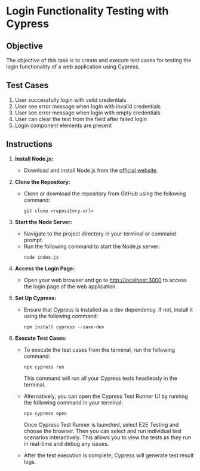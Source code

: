 # Login Functionality Testing with Cypress

## Objective
The objective of this task is to create and execute test cases for testing the login functionality of a web application using Cypress.

## Test Cases
1. User successfully login with valid credentials
2. User see error message when login with invalid credentials
3. User see error message when login with empty credentials
4. User can clear the text from the field after failed login
5. Login component elements are present

## Instructions

1. **Install Node.js:**
   - Download and install Node.js from the [official website](https://nodejs.org/).

2. **Clone the Repository:**
   - Clone or download the repository from GitHub using the following command:
     ```
     git clone <repository-url>
     ```

3. **Start the Node Server:**
   - Navigate to the project directory in your terminal or command prompt.
   - Run the following command to start the Node.js server:
     ```
     node index.js
     ```

4. **Access the Login Page:**
   - Open your web browser and go to [http://localhost:3000](http://localhost:3000) to access the login page of the web application.

5. **Set Up Cypress:**
   - Ensure that Cypress is installed as a dev dependency. If not, install it using the following command:
     ```
     npm install cypress --save-dev
     ```

6. **Execute Test Cases:**
   - To execute the test cases from the terminal, run the following command:
     ```
     npx cypress run
     ```
     This command will run all your Cypress tests headlessly in the terminal.

   - Alternatively, you can open the Cypress Test Runner UI by running the following command in your terminal:
     ```
     npx cypress open
     ```
     Once Cypress Test Runner is launched, select E2E Testing and choose the browser.
     Then you can select and run individual test scenarios interactively. This allows you to view the tests as they run in real-time and debug any issues.

   - After the test execution is complete, Cypress will generate test result logs.